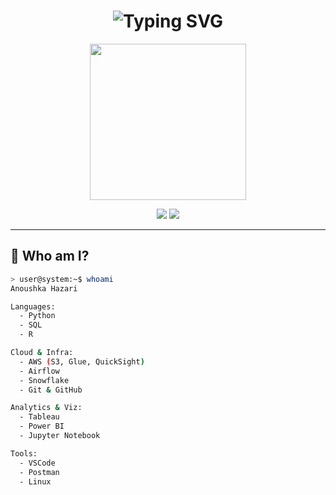 <h1 align="center">
  <img src="https://readme-typing-svg.demolab.com?font=Share+Tech+Mono&size=25&pause=1000&color=00FFFF&center=true&vCenter=true&width=435&lines=See+you+space+coder...;Welcome+to+Anoushka's+Neon+Lab+%F0%9F%9A%80" alt="Typing SVG" />
</h1>

<p align="center">
  <img src="https://media.giphy.com/media/R6gvnAxj2ISzJdbA63/giphy.gif" width="250" />
</p>

<p align="center">
  <img src="https://img.shields.io/badge/Data%20Alchemist-Azure%20%7C%20AWS%20%7C%20Python-00ffea?style=for-the-badge&logo=github&logoColor=magenta" />
  <img src="https://img.shields.io/badge/Open%20to%20Collaborate-Projects%20%7C%20Research%20%7C%20Hackathons-purple?style=for-the-badge&logo=data:image/svg+xml;base64,PHN2ZyB4bWxucz0naHR0cDovL3d3dy53My5vcmcvMjAwMC9zdmcnIHZpZXdCb3g9JzAgMCAzMiAzMic+PHBhdGggZmlsbD0nI2ZmZmZmZicgZD0nTTI2IDExSDYuM2wtMi45IDRIM0w4IDdIMTYuMUwyMSAxM0gyNnpNMyAxN2gyNi4xTDI2IDIySDZsLTIuOS00SCAzWk0zIDMyVjI0SDI5VjMySDNaJy8+PC9zdmc+" />
</p>

---

## 🧠 Who am I?

```bash
> user@system:~$ whoami
Anoushka Hazari

Languages:
  - Python
  - SQL
  - R

Cloud & Infra:
  - AWS (S3, Glue, QuickSight)
  - Airflow
  - Snowflake
  - Git & GitHub

Analytics & Viz:
  - Tableau
  - Power BI
  - Jupyter Notebook

Tools:
  - VSCode
  - Postman
  - Linux
